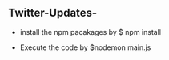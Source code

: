 ## Twitter-Updates-

* install the npm pacakages by $ npm install 

* Execute the code by $nodemon main.js

